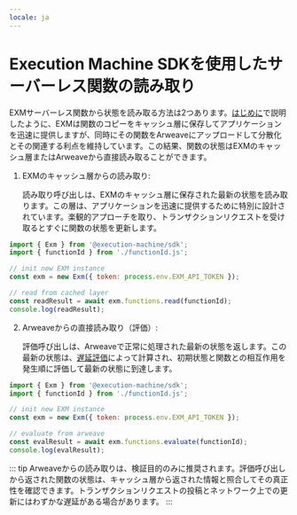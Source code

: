 ```yaml
---
locale: ja
---
```

# Execution Machine SDKを使用したサーバーレス関数の読み取り

EXMサーバーレス関数から状態を読み取る方法は2つあります。[はじめに](../intro.md#serverless-functions-on-arweave)で説明したように、EXMは関数のコピーをキャッシュ層に保存してアプリケーションを迅速に提供しますが、同時にその関数をArweaveにアップロードして分散化とその関連する利点を維持しています。この結果、関数の状態はEXMのキャッシュ層またはArweaveから直接読み取ることができます。

1. EXMのキャッシュ層からの読み取り:

   読み取り呼び出しは、EXMのキャッシュ層に保存された最新の状態を読み取ります。この層は、アプリケーションを迅速に提供するために特別に設計されています。楽観的アプローチを取り、トランザクションリクエストを受け取るとすぐに関数の状態を更新します。

<CodeGroup>
  <CodeGroupItem title="read.js">

```js
import { Exm } from '@execution-machine/sdk';
import { functionId } from './functionId.js';

// init new EXM instance
const exm = new Exm({ token: process.env.EXM_API_TOKEN });

// read from cached layer
const readResult = await exm.functions.read(functionId);
console.log(readResult);
```

  </CodeGroupItem>
</CodeGroup>

2. Arweaveからの直接読み取り（評価）:

   評価呼び出しは、Arweaveで正常に処理された最新の状態を返します。この最新の状態は、[遅延評価](../intro.md#how-does-it-work-in-the-background)によって計算され、初期状態と関数との相互作用を発生順に評価して最新の状態に到達します。

<CodeGroup>
  <CodeGroupItem title="evaluate.js">

```js
import { Exm } from '@execution-machine/sdk';
import { functionId } from './functionId.js';

// init new EXM instance
const exm = new Exm({ token: process.env.EXM_API_TOKEN });

// evaluate from arweave
const evalResult = await exm.functions.evaluate(functionId);
console.log(evalResult);
```

  </CodeGroupItem>
</CodeGroup>

::: tip
Arweaveからの読み取りは、検証目的のみに推奨されます。評価呼び出しから返された関数の状態は、キャッシュ層から返された情報と照合してその真正性を確認できます。トランザクションリクエストの投稿とネットワーク上での更新にはわずかな遅延がある場合があります。
:::

